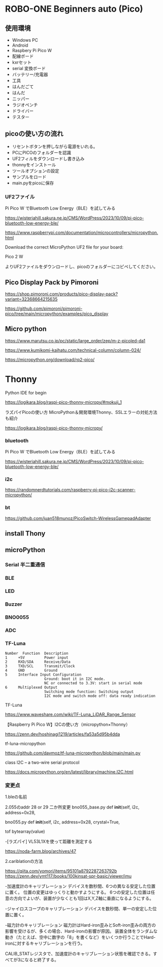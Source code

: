 # ROBO-ONE Beginners auto (Pico)
## 使用環境
- Windows PC
- Android
- Raspbery Pi Pico W
-  配線ボード
-  kxrセット
-  serial 変換ボード
-  バッテリー/充電器
- 工具
-  はんだごて
-  はんだ
-  ニッパー
-  ラジオペンチ
-  ドライバー
-  テスター

## picoの使い方の流れ

- リセントボタンを押しながら電源をいれる。
- PCにPICOのフォルダーを認識
- UF2フィルをダウンロードし書き込み
- thonnyをインストール
- ツールオプションの設定
- サンプルをロード
- main.pyをpicoに保存

### UF2ファイル

Pi Pico W でBluetooth Low Energy（BLE）を試してみる

https://wisteriahill.sakura.ne.jp/CMS/WordPress/2023/10/09/pi-pico-bluetooth-low-energy-ble/

https://www.raspberrypi.com/documentation/microcontrollers/micropython.html

Download the correct MicroPython UF2 file for your board:

Pico 2 W

よりUF2ファイルをダウンロードし、picoのフォルダーにコピペしてください。








## Pico Display Pack by Pimoroni

https://shop.pimoroni.com/products/pico-display-pack?variant=32368664215635

https://github.com/pimoroni/pimoroni-pico/tree/main/micropython/examples/pico_display

## Micro python

https://www.marutsu.co.jp/pc/static/large_order/zep/m-z-picoled-da1

https://www.kumikomi-kaihatu.com/technical-column/column-024/

https://micropython.org/download/rp2-pico/

# Thonny

Python IDE for begin

https://logikara.blog/raspi-pico-thonny-micropy/#mokuji_1

ラズパイPicoの使い方 MicroPython＆開発環境Thonny、SSLエラーの対処方法も紹介

https://logikara.blog/raspi-pico-thonny-micropy/

### bluetooth

Pi Pico W でBluetooth Low Energy（BLE）を試してみる

https://wisteriahill.sakura.ne.jp/CMS/WordPress/2023/10/09/pi-pico-bluetooth-low-energy-ble/

### i2c

https://randomnerdtutorials.com/raspberry-pi-pico-i2c-scanner-micropython/

### bt

https://github.com/juan518munoz/PicoSwitch-WirelessGamepadAdapter



## install Thony
## microPython

### Serial 半二重通信
### BLE



### LED
### Buzzer
### BNO0055
### ADC 
### TF-Luna
```
Number  Function  Description
1     +5V         Power input
2     RXD/SDA     Receive/Data
3     TXD/SCL     Transmit/Clock
4     GND         Ground
5     Interface Input Configuration
                  Ground: boot it in I2C mode.
                  NC or connected to 3.3V: start in serial mode
6     Multiplexed Output
                  Switching mode function: Switching output
                  I2C mode and switch mode off: data ready indication
```
TF-Luna

https://www.waveshare.com/wiki/TF-Luna_LiDAR_Range_Sensor

【Raspberry Pi Pico W】I2Cの使い方（micropython×Thonny）

https://zenn.dev/hoshinagi1219/articles/fa53a5d95b4dda

tf-luna-micropython

https://github.com/davmoz/tf-luna-micropython/blob/main/main.py

class I2C – a two-wire serial protocol

https://docs.micropython.org/en/latest/library/machine.I2C.html


### 変更点
1.bleの名前

2.055のaddr 28 or 29 二か所変更
bno055_base.py
  def __init__(self, i2c, address=0x28, 

bno055.py
def __init__(self, i2c, address=0x28, crystal=True, 

tof
bytearray(value)


-[ラズパイ] VL53L1Xを使って距離を測定する

https://noda-farm.blog/archives/47






2.cariblationの方法

https://qiita.com/yomori/items/95101a8792287263792b
https://zenn.dev/ymt117/books/100kinsat-spr-basic/viewer/imu

-加速度計のキャリブレーション
デバイスを数秒間、6つの異なる安定した位置に置く。
位置の変更はゆっくりと動かすようにする。
6つの安定した位置は任意の方向でよいが、装置が少なくとも1回はX,Y,Z軸に垂直になるようにする。

-ジャイロスコープのキャリブレーション
デバイスを数秒間、単一の安定した位置に置く。

-磁力計のキャリブレーション
磁力計はHard-iron歪みとSoft-iron歪みの両方の影響を受けるが、多くの場合、Hard-ironの影響が原因。
装置全体をランダムな動き（たとえば、空中に数字の「8」を書くなど）をいくつか行うことでHard-ironに対するキャリブレーションを行う。

CALIB_STATレジスタで、加速度計のキャリブレーション状態を確認できる。すべてが3になると終了する。




